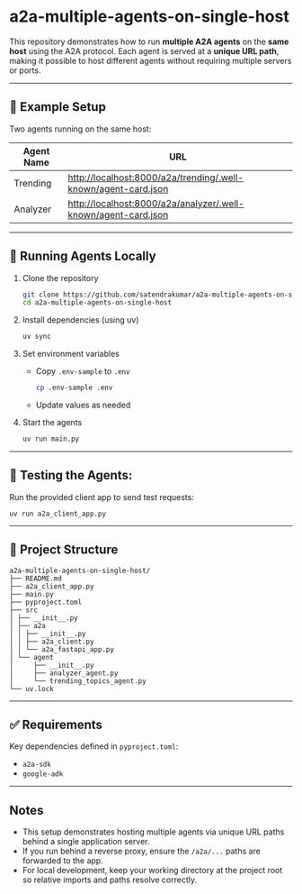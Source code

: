 # a2a-multiple-agents-on-single-host

This repository demonstrates how to run **multiple A2A agents** on the **same host** using the A2A protocol.
Each agent is served at a **unique URL path**, making it possible to host different agents without requiring multiple servers or ports.

---

## 📌 Example Setup

Two agents running on the same host:

| Agent Name | URL |
|------------|-----|
| Trending   | [http://localhost:8000/a2a/trending/.well-known/agent-card.json](http://localhost:8000/a2a/trending/.well-known/agent-card.json) |
| Analyzer   | [http://localhost:8000/a2a/analyzer/.well-known/agent-card.json](http://localhost:8000/a2a/analyzer/.well-known/agent-card.json) |


---

## 🚀 Running Agents Locally

1.  Clone the repository
    ```bash
    git clone https://github.com/satendrakumar/a2a-multiple-agents-on-single-host.git
    cd a2a-multiple-agents-on-single-host
    ```

2.  Install dependencies (using uv)
    ```bash
    uv sync
    ```

3.  Set environment variables
    *   Copy `.env-sample` to `.env`
        ```bash
        cp .env-sample .env
        ```
    *   Update values as needed

4.  Start the agents
    ```bash
    uv run main.py
    ```

---

## 🧪 Testing the Agents:

Run the provided client app to send test requests:

```shell
uv run a2a_client_app.py
```

---

## 📂 Project Structure

```text
a2a-multiple-agents-on-single-host/
├── README.md
├── a2a_client_app.py
├── main.py
├── pyproject.toml
├── src
│ ├── __init__.py
│ ├── a2a
│ │ ├── __init__.py
│ │ ├── a2a_client.py
│ │ └── a2a_fastapi_app.py
│ └── agent
│     ├── __init__.py
│     ├── analyzer_agent.py
│     └── trending_topics_agent.py
└── uv.lock

```

---

## ✅ Requirements

Key dependencies defined in `pyproject.toml`:

*   `a2a-sdk`
*   `google-adk`

---

## Notes

- This setup demonstrates hosting multiple agents via unique URL paths behind a single application server.
- If you run behind a reverse proxy, ensure the `/a2a/...` paths are forwarded to the app.
- For local development, keep your working directory at the project root so relative imports and paths resolve correctly.